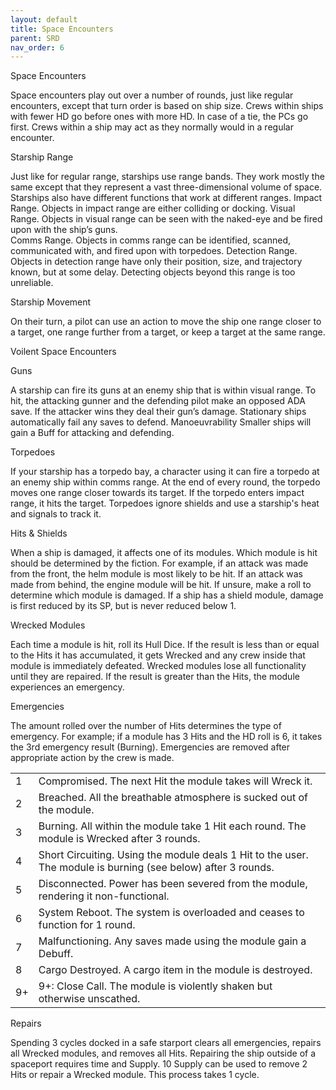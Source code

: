 ```yaml
---
layout: default
title: Space Encounters
parent: SRD
nav_order: 6
---
```


Space Encounters

Space encounters play out over a number of rounds, just like regular encounters, except that turn order is based on ship size. Crews within ships with fewer HD go before ones with more HD. In case of a tie, the PCs go first.
Crews within a ship may act as they normally would in a regular encounter. 

Starship Range

Just like for regular range, starships use range bands. They work mostly the same except that they represent a vast three-dimensional volume of space. Starships also have different functions that work at different ranges.
Impact Range. Objects in impact range are either colliding or docking.
Visual Range. Objects in visual range can be seen with the naked-eye and be fired upon with the ship’s guns.  
Comms Range. Objects in comms range can be identified, scanned, communicated with, and fired upon with torpedoes.
Detection Range. Objects in detection range have only their position, size, and trajectory known, but at some delay. Detecting objects beyond this range is too unreliable.

Starship Movement

On their turn, a pilot can use an action to move the ship one range closer to a target, one range further from a target, or keep a target at the same range.

Voilent Space Encounters


Guns

A starship can fire its guns at an enemy ship that is within visual range.
To hit, the attacking gunner and the defending pilot make an opposed ADA save. If the attacker wins they deal their gun’s damage. Stationary ships automatically fail any saves to defend.
Manoeuvrability
Smaller ships will gain a Buff for attacking and defending. 

Torpedoes

If your starship has a torpedo bay, a character using it can fire a torpedo at an enemy ship within comms range. At the end of every round, the torpedo moves one range closer towards its target. If the torpedo enters impact range, it hits the target. 
Torpedoes ignore shields and use a starship's heat and signals to track it.

Hits & Shields

When a ship is damaged, it affects one of its modules. Which module is hit should be determined by the fiction. For example, if an attack was made from the front, the helm module is most likely to be hit. If an attack was made from behind, the engine module will be hit. If unsure, make a roll to determine which module is damaged. 
If a ship has a shield module, damage is first reduced by its SP, but is never reduced below 1.

Wrecked Modules

Each time a module is hit, roll its Hull Dice. If the result is less than or equal to the Hits it has accumulated, it gets Wrecked and any crew inside that module is immediately defeated. Wrecked modules lose all functionality until they are repaired.
If the result is greater than the Hits, the module experiences an emergency. 

Emergencies

The amount rolled over the number of Hits determines the type of emergency. For example; if a module has 3 Hits and the HD roll is 6, it takes the 3rd emergency result (Burning).
Emergencies are removed after appropriate action by the crew is made. 

| | |
|------|------|
| 1 | Compromised. The next Hit the module takes will Wreck it. |
| 2 | Breached. All the breathable atmosphere is sucked out of the module. |
| 3 | Burning. All within the module take 1 Hit each round. The module is Wrecked after 3 rounds. |
| 4 | Short Circuiting. Using the module deals 1 Hit to the user. The module is burning (see below) after 3 rounds. |
| 5 | Disconnected. Power has been severed from the module, rendering it non-functional. |
| 6 | System Reboot. The system is overloaded and ceases to function for 1 round. |
| 7 | Malfunctioning. Any saves made using the module gain a Debuff. |
| 8 | Cargo Destroyed. A cargo item in the module is destroyed. |
| 9+ | 9+: Close Call. The module is violently shaken but otherwise unscathed. |  

Repairs

Spending 3 cycles docked in a safe starport clears all emergencies, repairs all Wrecked modules, and removes all Hits.
Repairing the ship outside of a spaceport requires time and Supply. 10 Supply can be used to remove 2 Hits or repair a Wrecked module. This process takes 1 cycle.
